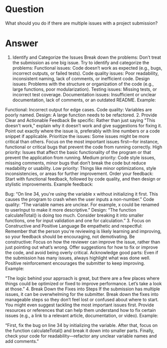  # Question

What should you do if there are multiple issues with a project submission?

# Answer

1. Identify and Categorize the Issues
Break down the problems: Don’t treat the submission as one big issue. Try to identify and categorize the problems:
Functional issues: Code doesn’t work as expected (e.g., bugs, incorrect outputs, or failed tests).
Code quality issues: Poor readability, inconsistent naming, lack of comments, or inefficient code.
Design issues: Problems with the structure or organization of the code (e.g., large functions, poor modularization).
Testing issues: Missing tests, or incorrect test coverage.
Documentation issues: Insufficient or unclear documentation, lack of comments, or an outdated README.
Example:

Functional: Incorrect output for edge cases.
Code quality: Variables are poorly named.
Design: A large function needs to be refactored.
2. Provide Clear and Actionable Feedback
Be specific: Rather than just saying "This doesn't work," explain why it doesn’t work and give suggestions for fixing it. Point out exactly where the issue is, preferably with line numbers or a code snippet if applicable.
Prioritize the issues: Some issues might be more critical than others. Focus on the most important issues first—for instance, functional or critical bugs that prevent the code from running correctly.
High priority: Issues that affect the basic functionality of the program or that prevent the application from running.
Medium priority: Code style issues, missing comments, minor bugs that don’t break the code but reduce readability or usability.
Low priority: Things like minor optimizations, style inconsistencies, or areas for further improvement.
Order your feedback: Start with functional feedback, followed by code quality, and then design or stylistic improvements.
Example feedback:

Bug: “On line 34, you're using the variable x without initializing it first. This causes the program to crash when the user inputs a non-number.”
Code quality: “The variable names are unclear. For example, x could be renamed to userInput to make it more descriptive.”
Design: “The function calculateTotal() is doing too much. Consider breaking it into smaller functions, one for input validation and one for calculation.”
3. Focus on Constructive and Positive Language
Be empathetic and respectful: Remember that the person you're reviewing is likely learning and improving, so your feedback should be encouraging, not demotivating.
Be constructive: Focus on how the reviewer can improve the issue, rather than just pointing out what’s wrong. Offer suggestions for how to fix or improve the code, and avoid being overly critical.
Acknowledge good parts: Even if the submission has many issues, always highlight what was done well. Positive reinforcement encourages the submitter to keep improving.
Example:

"The logic behind your approach is great, but there are a few places where things could be optimized or fixed to improve performance. Let’s take a look at those.”
4. Break Down the Fixes into Steps
If the submission has multiple issues, it can be overwhelming for the submitter. Break down the fixes into manageable steps so they don’t feel lost or confused about where to start. You might even suggest tackling the most important issues first.
Provide resources or references that can help them understand how to fix certain issues (e.g., a link to a relevant article, documentation, or video).
Example:

“First, fix the bug on line 34 by initializing the variable. After that, focus on the function calculateTotal() and break it down into smaller parts. Finally, check your code for readability—refactor any unclear variable names and add comments.”
